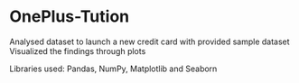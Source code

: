 # OnePlus-Tution
Analysed dataset to launch a new credit card with provided sample dataset<br>
Visualized the findings through plots

Libraries used: Pandas, NumPy, Matplotlib and Seaborn
